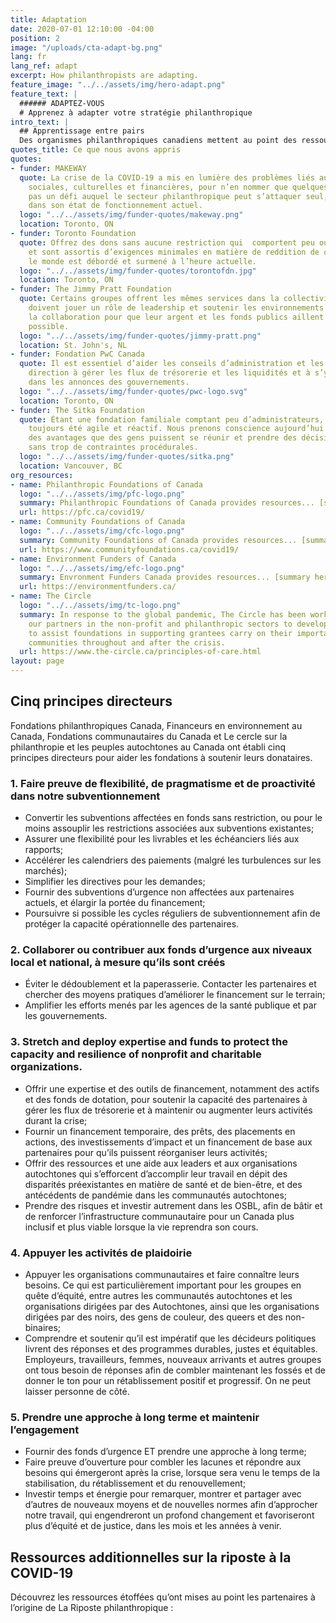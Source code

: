 ```yaml
---
title: Adaptation
date: 2020-07-01 12:10:00 -04:00
position: 2
image: "/uploads/cta-adapt-bg.png"
lang: fr
lang_ref: adapt
excerpt: How philanthropists are adapting.
feature_image: "../../assets/img/hero-adapt.png"
feature_text: |
  ###### ADAPTEZ-VOUS
  # Apprenez à adapter votre stratégie philanthropique
intro_text: |
  ## Apprentissage entre pairs
  Des organismes philanthropiques canadiens mettent au point des ressources relatives à la COVID-19 qui brossent des portraits à jour du secteur –pourquoi ne pas apprendre les uns des autres? Dans cette optique, la Riposte philanthropique est votre centre d’apprentissage entre pairs. Vous y trouverez des exemples innovants et inspirants, des ressources et des leçons  apprises par d’autres organismes.
quotes_title: Ce que nous avons appris
quotes:
- funder: MAKEWAY
  quote: La crise de la COVID-19 a mis en lumière des problèmes liés aux inégalités
    sociales, culturelles et financières, pour n’en nommer que quelques-uns. Ce n’est
    pas un défi auquel le secteur philanthropique peut s’attaquer seul, en particulier
    dans son état de fonctionnement actuel.
  logo: "../../assets/img/funder-quotes/makeway.png"
  location: Toronto, ON
- funder: Toronto Foundation
  quote: Offrez des dons sans aucune restriction qui  comportent peu ou pas d’obstacles
    et sont assortis d’exigences minimales en matière de reddition de compte. Tout
    le monde est débordé et surmené à l’heure actuelle.
  logo: "../../assets/img/funder-quotes/torontofdn.jpg"
  location: Toronto, ON
- funder: The Jimmy Pratt Foundation
  quote: Certains groupes offrent les mêmes services dans la collectivité. Les fondations
    doivent jouer un rôle de leadership et soutenir les environnements propices à
    la collaboration pour que leur argent et les fonds publics aillent le plus loin
    possible.
  logo: "../../assets/img/funder-quotes/jimmy-pratt.png"
  location: St. John's, NL
- funder: Fondation PwC Canada
  quote: Il est essentiel d’aider les conseils d’administration et les équipes de
    direction à gérer les flux de trésorerie et les liquidités et à s’y retrouver
    dans les annonces des gouvernements.
  logo: "../../assets/img/funder-quotes/pwc-logo.svg"
  location: Toronto, ON
- funder: The Sitka Foundation
  quote: Étant une fondation familiale comptant peu d’administrateurs, nous avons
    toujours été agile et réactif. Nous prenons conscience aujourd’hui plus que jamais
    des avantages que des gens puissent se réunir et prendre des décisions rapidement
    sans trop de contraintes procédurales.
  logo: "../../assets/img/funder-quotes/sitka.png"
  location: Vancouver, BC
org_resources:
- name: Philanthropic Foundations of Canada
  logo: "../../assets/img/pfc-logo.png"
  summary: Philanthropic Foundations of Canada provides resources... [summary here]
  url: https://pfc.ca/covid19/
- name: Community Foundations of Canada
  logo: "../../assets/img/cfc-logo.png"
  summary: Community Foundations of Canada provides resources... [summary here]
  url: https://www.communityfoundations.ca/covid19/
- name: Environment Funders of Canada
  logo: "../../assets/img/efc-logo.png"
  summary: Envronment Funders Canada provides resources... [summary here]
  url: https://environmentfunders.ca/
- name: The Circle
  logo: "../../assets/img/tc-logo.png"
  summary: In response to the global pandemic, The Circle has been working alongside
    our partners in the non-profit and philanthropic sectors to develop guiding principles
    to assist foundations in supporting grantees carry on their important work in
    communities throughout and after the crisis.
  url: https://www.the-circle.ca/principles-of-care.html
layout: page
---
```


## Cinq principes directeurs

Fondations philanthropiques Canada, Financeurs en environnement au Canada, Fondations communautaires du Canada et Le cercle sur la philanthropie et les peuples autochtones au Canada ont établi cinq principes directeurs pour aider les fondations à soutenir leurs donataires.

### 1. Faire preuve de flexibilité, de pragmatisme et de proactivité dans notre subventionnement

- Convertir les subventions affectées en fonds sans restriction, ou pour le moins assouplir les restrictions associées aux subventions existantes;
- Assurer une flexibilité pour les livrables et les échéanciers liés aux rapports;
- Accélérer les calendriers des paiements (malgré les turbulences sur les marchés);
- Simplifier les directives pour les demandes;
- Fournir des subventions d’urgence non affectées aux partenaires actuels, et élargir la portée du financement;
- Poursuivre si possible les cycles réguliers de subventionnement afin de protéger la capacité opérationnelle des partenaires.

### 2. Collaborer ou contribuer aux fonds d’urgence aux niveaux local et national, à mesure qu’ils sont créés 

- Éviter le dédoublement et la paperasserie. Contacter les partenaires et chercher des moyens pratiques d’améliorer le financement sur le terrain;
- Amplifier les efforts menés par les agences de la santé publique et par les gouvernements.

### 3. Stretch and deploy expertise and funds to protect the capacity and resilience of nonprofit and charitable organizations.

- Offrir une expertise et des outils de financement, notamment des actifs et des fonds de dotation, pour soutenir la capacité des partenaires à gérer les flux de trésorerie et à maintenir ou augmenter leurs activités durant la crise;
- Fournir un financement temporaire, des prêts, des placements en actions, des investissements d’impact et un financement de base aux partenaires pour qu’ils puissent réorganiser leurs activités;
- Offrir des ressources et une aide aux leaders et aux organisations autochtones qui s’efforcent d’accomplir leur travail en dépit des disparités préexistantes en matière de santé et de bien-être, et des antécédents de pandémie dans les communautés autochtones;
- Prendre des risques et investir autrement dans les OSBL, afin de bâtir et de renforcer l’infrastructure communautaire pour un Canada plus inclusif et plus viable lorsque la vie reprendra son cours.

### 4. Appuyer les activités de plaidoirie
- Appuyer les organisations communautaires et faire connaître leurs besoins. Ce qui est particulièrement important pour les groupes en quête d’équité, entre autres les communautés autochtones et les organisations dirigées par des Autochtones, ainsi que les organisations dirigées par des noirs, des gens de couleur, des queers et des non-binaires;
- Comprendre et soutenir qu’il est impératif que les décideurs politiques livrent des réponses et des programmes durables, justes et équitables. Employeurs, travailleurs, femmes, nouveaux arrivants et autres groupes ont tous besoin de réponses afin de combler maintenant les fossés et de donner le ton pour un rétablissement positif et progressif. On ne peut laisser personne de côté.

### 5. Prendre une approche à long terme et maintenir l’engagement
- Fournir des fonds d’urgence ET prendre une approche à long terme;
- Faire preuve d’ouverture pour combler les lacunes et répondre aux besoins qui émergeront après la crise, lorsque sera venu le temps de la stabilisation, du rétablissement et du renouvellement;
- Investir temps et énergie pour remarquer, montrer et partager avec d’autres de nouveaux moyens et de nouvelles normes afin d’approcher notre travail, qui engendreront un profond changement et favoriseront plus d’équité et de justice, dans les mois et les années à venir.

## Ressources additionnelles sur la riposte à la COVID-19

Découvrez les ressources étoffées qu’ont mises au point les partenaires à l’origine de La Riposte philanthropique :